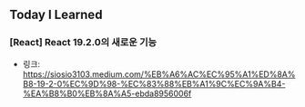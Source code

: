 ## Today I Learned

### [React] React 19.2.0의 새로운 기능

- 링크: https://siosio3103.medium.com/%EB%A6%AC%EC%95%A1%ED%8A%B8-19-2-0%EC%9D%98-%EC%83%88%EB%A1%9C%EC%9A%B4-%EA%B8%B0%EB%8A%A5-ebda8956006f

## <br />

